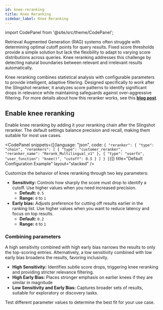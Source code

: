 ```yaml
---
id: knee-reranking
title: Knee Reranking
sidebar_label: Knee Reranking
---
```



import CodePanel from '@site/src/theme/CodePanel';


Retrieval Augmented Generation (RAG) systems often struggle with determining 
optimal cutoff points for query results. Fixed score thresholds provide a 
simple solution but lack the flexibility to adapt to varying score 
distributions across queries. Knee reranking addresses this challenge by 
detecting natural boundaries between relevant and irrelevant results 
automatically.

Knee reranking combines statistical analysis with configurable parameters 
to provide intelligent, adaptive filtering. Designed specifically to work 
after the Slingshot reranker, it analyzes score patterns to identify 
significant drops in relevance while maintaining safeguards against 
over-aggressive filtering. For more details about how this reranker works, see 
this [**blog post**](https://www.vectara.com/blog/introducing-the-knee-reranking-smart-result-filtering-for-better-results).

## Enable knee reranking

Enable knee reranking by adding it your reranking chain after the Slingshot 
reranker. The default settings balance precision and recall, making them 
suitable for most use cases.

<CodePanel snippets={[{language: "json", code: `{
  "reranker": {
    "type": "chain",
    "rerankers": [
      { "type": "customer_reranker", "reranker_name": "Rerank_Multilingual_v1" },
      { "type": "userfn", "user_function": "knee()", "cutoff": 0.5 }
    ]
  }
}`}]} title="Default Configuration Example" layout="stacked" />

Customize the behavior of knee reranking through two key parameters:

* **Sensitivity:** Controls how sharply the score must drop to identify a cutoff.
  Use higher values when you need increased precision.
  - **Default:** `0.5`
  - **Range:** `0` to `1`
* **Early bias:** Adjusts preference for cutting off results earlier in the 
  ranking list. Use higher values when you want to reduce latency and focus on 
  top results.
  - **Default:** `0.2`
  - **Range:** `0` to `1`

### Combining parameters

A high sensitivity combined with high early bias narrows the results to only 
the top-scoring entries. Alternatively, a low sensitivity combined with low 
early bias broadens the results, favoring inclusivity.

* **High Sensitivity:** Identifies subtle score drops, triggering knee reranking 
  and providing stricter relevance filtering.
* **High Early Bias:** Places stronger emphasis on earlier knees if they are 
  similar in magnitude
* **Low Sensitivity and Early Bias:** Captures broader sets of results, suitable 
  for exploratory or discovery tasks.

Test different parameter values to determine the best fit for your use case.

